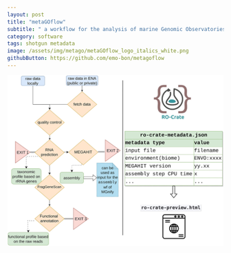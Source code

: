 ```yaml
---
layout: post
title: "metaGOflow"
subtitle: " a workflow for the analysis of marine Genomic Observatories shotgun metagenomics data "
category: software
tags: shotgun metadata
image: /assets/img/metago/metaGOflow_logo_italics_white.png
githubButton: https://github.com/emo-bon/metagoflow
---
```



![wf](/assets/img/metago/giad078fig1.jpeg)


<!-- https://doi.org/10.1093/gigascience/giad078 -->
